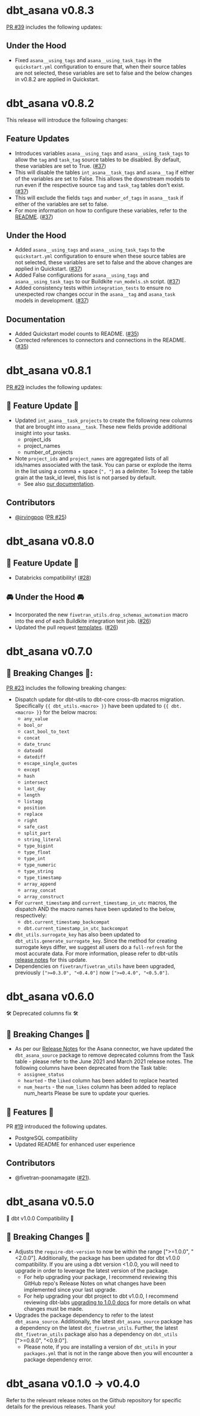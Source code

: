 # dbt_asana v0.8.3
[PR #39](https://github.com/fivetran/dbt_asana/pull/39) includes the following updates:

## Under the Hood
- Fixed `asana__using_tags` and `asana__using_task_tags` in the `quickstart.yml` configuration to ensure that, when their source tables are not selected, these variables are set to false and the below changes in v0.8.2 are applied in Quickstart.

# dbt_asana v0.8.2
This release will introduce the following changes: 

## Feature Updates
- Introduces variables `asana__using_tags` and `asana__using_task_tags` to allow the `tag` and `task_tag` source tables to be disabled. By default, these variables are set to True. ([#37](https://github.com/fivetran/dbt_asana/pull/37))
- This will disable the tables `int_asana__task_tags` and `asana__tag` if either of the variables are set to False. This allows the downstream models to run even if the respective source `tag` and `task_tag` tables don't exist. ([#37](https://github.com/fivetran/dbt_asana/pull/37)) 
- This will exclude the fields `tags` and `number_of_tags` in `asana__task` if either of the variables are set to false.
- For more information on how to configure these variables, refer to the [README](https://github.com/fivetran/dbt_asana/blob/main/README.md#step-4-enablingdisabling-models). ([#37](https://github.com/fivetran/dbt_asana/pull/37))

## Under the Hood
- Added `asana__using_tags` and `asana__using_task_tags` to the `quickstart.yml` configuration to ensure when these source tables are not selected, these variables are set to false and the above changes are applied in Quickstart. ([#37](https://github.com/fivetran/dbt_asana/pull/37))
- Added False configurations for `asana__using_tags` and `asana__using_task_tags` to our Buildkite `run_models.sh` script. ([#37](https://github.com/fivetran/dbt_asana/pull/37))
- Added consistency tests within `integration_tests` to ensure no unexpected row changes occur in the `asana__tag` and `asana_task` models in development. ([#37](https://github.com/fivetran/dbt_asana/pull/37))

## Documentation
- Added Quickstart model counts to README. ([#35](https://github.com/fivetran/dbt_asana/pull/35))
- Corrected references to connectors and connections in the README. ([#35](https://github.com/fivetran/dbt_asana/pull/35))

# dbt_asana v0.8.1
[PR #29](https://github.com/fivetran/dbt_asana/pull/29) includes the following updates:
## 🎉 Feature Update 🎉
- Updated `int_asana__task_projects` to create the following new columns that are brought into `asana__task`. These new fields provide additional insight into your tasks.
  - project_ids
  - project_names
  - number_of_projects
- Note `project_ids` and `project_names` are aggregated lists of all ids/names associated with the task. You can parse or explode the items in the list using a comma + space (`", "`) as a delimiter. To keep the table grain at the task_id level, this list is not parsed by default.
  - See also [our documentation](https://fivetran.github.io/dbt_asana/#!/overview). 

## Contributors
- [@irvingpop](https://github.com/irvingpop ) ([PR #25](https://github.com/fivetran/dbt_asana/pull/25))

# dbt_asana v0.8.0
## 🎉 Feature Update 🎉
- Databricks compatibility! ([#28](https://github.com/fivetran/dbt_asana/pull/28))

## 🚘 Under the Hood 🚘
- Incorporated the new `fivetran_utils.drop_schemas_automation` macro into the end of each Buildkite integration test job. ([#26](https://github.com/fivetran/dbt_asana/pull/26))
- Updated the pull request [templates](/.github). ([#26](https://github.com/fivetran/dbt_asana/pull/26))

# dbt_asana v0.7.0

## 🚨 Breaking Changes 🚨:
[PR #23](https://github.com/fivetran/dbt_asana/pull/23) includes the following breaking changes:
- Dispatch update for dbt-utils to dbt-core cross-db macros migration. Specifically `{{ dbt_utils.<macro> }}` have been updated to `{{ dbt.<macro> }}` for the below macros:
    - `any_value`
    - `bool_or`
    - `cast_bool_to_text`
    - `concat`
    - `date_trunc`
    - `dateadd`
    - `datediff`
    - `escape_single_quotes`
    - `except`
    - `hash`
    - `intersect`
    - `last_day`
    - `length`
    - `listagg`
    - `position`
    - `replace`
    - `right`
    - `safe_cast`
    - `split_part`
    - `string_literal`
    - `type_bigint`
    - `type_float`
    - `type_int`
    - `type_numeric`
    - `type_string`
    - `type_timestamp`
    - `array_append`
    - `array_concat`
    - `array_construct`
- For `current_timestamp` and `current_timestamp_in_utc` macros, the dispatch AND the macro names have been updated to the below, respectively:
    - `dbt.current_timestamp_backcompat`
    - `dbt.current_timestamp_in_utc_backcompat`
- `dbt_utils.surrogate_key` has also been updated to `dbt_utils.generate_surrogate_key`. Since the method for creating surrogate keys differ, we suggest all users do a `full-refresh` for the most accurate data. For more information, please refer to dbt-utils [release notes](https://github.com/dbt-labs/dbt-utils/releases) for this update.
- Dependencies on `fivetran/fivetran_utils` have been upgraded, previously `[">=0.3.0", "<0.4.0"]` now `[">=0.4.0", "<0.5.0"]`.

# dbt_asana v0.6.0
🛠 Deprecated columns fix 🛠
## 🚨 Breaking Changes 🚨
- As per our [Release Notes](https://fivetran.com/docs/applications/asana/changelog#june2021) for the Asana connector, we have updated the `dbt_asana_source` package to remove deprecated columns from the Task table - please refer to the June 2021 and March 2021 release notes. The following columns have been deprecated from the Task table:
  - `assignee_status`
  - `hearted` - the `liked` column has been added to replace hearted
  - `num_hearts` - the `num_likes` column has been added to replace num_hearts
Please be sure to update your queries.

## 🎉 Features 🎉
PR [#19](https://github.com/fivetran/dbt_asana/pull/19) introduced the following updates.
- PostgreSQL compatibility 
- Updated README for enhanced user experience

## Contributors
- @fivetran-poonamagate ([#21](https://github.com/fivetran/dbt_asana_source/pull/21)).

# dbt_asana v0.5.0
🎉 dbt v1.0.0 Compatibility 🎉
## 🚨 Breaking Changes 🚨
- Adjusts the `require-dbt-version` to now be within the range [">=1.0.0", "<2.0.0"]. Additionally, the package has been updated for dbt v1.0.0 compatibility. If you are using a dbt version <1.0.0, you will need to upgrade in order to leverage the latest version of the package.
  - For help upgrading your package, I recommend reviewing this GitHub repo's Release Notes on what changes have been implemented since your last upgrade.
  - For help upgrading your dbt project to dbt v1.0.0, I recommend reviewing dbt-labs [upgrading to 1.0.0 docs](https://docs.getdbt.com/docs/guides/migration-guide/upgrading-to-1-0-0) for more details on what changes must be made.
- Upgrades the package dependency to refer to the latest `dbt_asana_source`. Additionally, the latest `dbt_asana_source` package has a dependency on the latest `dbt_fivetran_utils`. Further, the latest `dbt_fivetran_utils` package also has a dependency on `dbt_utils` [">=0.8.0", "<0.9.0"].
  - Please note, if you are installing a version of `dbt_utils` in your `packages.yml` that is not in the range above then you will encounter a package dependency error.

# dbt_asana v0.1.0 -> v0.4.0
Refer to the relevant release notes on the Github repository for specific details for the previous releases. Thank you!
